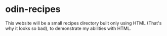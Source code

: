 # odin-recipes
This website will be a small recipes directory built only using HTML (That's why it looks so bad), to demonstrate my abilities with HTML.